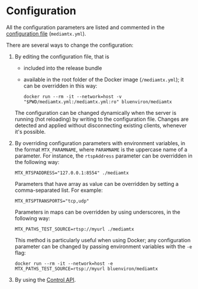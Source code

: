 # Configuration

All the configuration parameters are listed and commented in the [configuration file](/docs/references/configuration-file) (`mediamtx.yml`).

There are several ways to change the configuration:

1. By editing the configuration file, that is
   - included into the release bundle
   - available in the root folder of the Docker image (`/mediamtx.yml`); it can be overridden in this way:

     ```
     docker run --rm -it --network=host -v "$PWD/mediamtx.yml:/mediamtx.yml:ro" bluenviron/mediamtx
     ```

   The configuration can be changed dynamically when the server is running (hot reloading) by writing to the configuration file. Changes are detected and applied without disconnecting existing clients, whenever it's possible.

2. By overriding configuration parameters with environment variables, in the format `MTX_PARAMNAME`, where `PARAMNAME` is the uppercase name of a parameter. For instance, the `rtspAddress` parameter can be overridden in the following way:

   ```
   MTX_RTSPADDRESS="127.0.0.1:8554" ./mediamtx
   ```

   Parameters that have array as value can be overridden by setting a comma-separated list. For example:

   ```
   MTX_RTSPTRANSPORTS="tcp,udp"
   ```

   Parameters in maps can be overridden by using underscores, in the following way:

   ```
   MTX_PATHS_TEST_SOURCE=rtsp://myurl ./mediamtx
   ```

   This method is particularly useful when using Docker; any configuration parameter can be changed by passing environment variables with the `-e` flag:

   ```
   docker run --rm -it --network=host -e MTX_PATHS_TEST_SOURCE=rtsp://myurl bluenviron/mediamtx
   ```

3. By using the [Control API](control-api).

